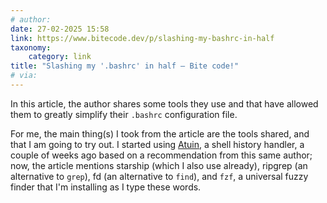 ```yaml
---
# author:
date: 27-02-2025 15:58
link: https://www.bitecode.dev/p/slashing-my-bashrc-in-half
taxonomy:
    category: link
title: "Slashing my '.bashrc' in half – Bite code!"
# via:
---
```


In this article, the author shares some tools they use and that have allowed them to greatly simplify their `.bashrc` configuration file.

For me, the main thing(s) I took from the article are the tools shared, and that I am going to try out.
I started using [Atuin](https://atuin.sh), a shell history handler, a couple of weeks ago based on a recommendation from this same author; now, the article mentions starship (which I also use already), ripgrep (an alternative to `grep`), fd (an alternative to `find`), and `fzf`, a universal fuzzy finder that I'm installing as I type these words.
